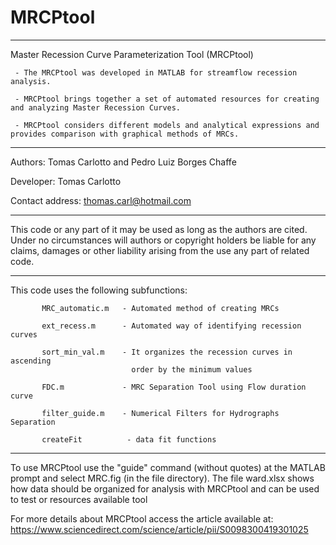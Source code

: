 # MRCPtool

*************************************************************************

 Master Recession Curve Parameterization Tool (MRCPtool)
 
     - The MRCPtool was developed in MATLAB for streamflow recession analysis.
     
     - MRCPtool brings together a set of automated resources for creating and analyzing Master Recession Curves.
     
     - MRCPtool considers different models and analytical expressions and provides comparison with graphical methods of MRCs.

*************************************************************************

Authors: Tomas Carlotto and Pedro Luiz Borges Chaffe

Developer: Tomas Carlotto

Contact address: thomas.carl@hotmail.com

*************************************************************************

This code or any part of it may be used as long as the authors are cited.
Under no circumstances will authors or copyright holders be liable for any claims,
damages or other liability arising from the use any part of related code.

*************************************************************************
  This code uses the following subfunctions:
  
           MRC_automatic.m   - Automated method of creating MRCs
           
           ext_recess.m      - Automated way of identifying recession curves
           
           sort_min_val.m    - It organizes the recession curves in ascending 
                               order by the minimum values
                               
           FDC.m             - MRC Separation Tool using Flow duration curve
           
           filter_guide.m    - Numerical Filters for Hydrographs Separation
           
           createFit          - data fit functions

**************************************************************************

To use MRCPtool use the "guide" command (without quotes) at the MATLAB prompt and select MRC.fig (in the file directory).
The file ward.xlsx shows how data should be organized for analysis with MRCPtool and can be used to test or resources available tool

For more details about MRCPtool access the article available at:
https://www.sciencedirect.com/science/article/pii/S0098300419301025
